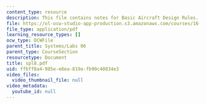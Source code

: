 ```yaml
---
content_type: resource
description: This file contains notes for Basic Aircraft Design Rules.
file: https://ol-ocw-studio-app-production.s3.amazonaws.com/courses/16-01-unified-engineering-i-ii-iii-iv-fall-2005-spring-2006/ffbff8a4985ee6ea819afb90c40834e3_spl8.pdf
file_type: application/pdf
learning_resource_types: []
ocw_type: OCWFile
parent_title: Systems/Labs 06
parent_type: CourseSection
resourcetype: Document
title: spl8.pdf
uid: ffbff8a4-985e-e6ea-819a-fb90c40834e3
video_files:
  video_thumbnail_file: null
video_metadata:
  youtube_id: null
---
```

